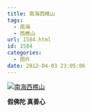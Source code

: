 ```yaml
---
title: 南海西樵山
tags:
  - 南海
  - 西樵山
url: 1584.html
id: 1584
categories:
  - 图片
date: 2012-04-03 23:05:06
---
```


[![](http://photo.guolaijie.com/rooufer/uploads/2012/04/南海西樵山.jpg "南海西樵山")](http://photo.guolaijie.com/rooufer/uploads/2012/04/南海西樵山.jpg)

**假佛陀 真善心**